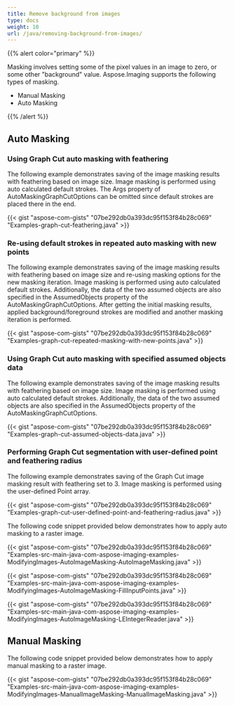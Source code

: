 ```yaml
---
title: Remove background from images
type: docs
weight: 10
url: /java/removing-background-from-images/
---
```


{{% alert color="primary" %}} 

Masking involves setting some of the pixel values in an image to zero, or some other "background" value. Aspose.Imaging supports the following types of masking.

- Manual Masking
- Auto Masking

{{% /alert %}} 

## **Auto Masking**

### **Using Graph Cut auto masking with feathering**

The following example demonstrates saving of the image masking results with feathering based on image size. Image masking is performed using auto calculated default strokes. The Args property of AutoMaskingGraphCutOptions can be omitted since default strokes are placed there in the end.

{{< gist "aspose-com-gists" "07be292db0a393dc95f153f84b28c069" "Examples-graph-cut-feathering.java" >}}

### **Re-using default strokes in repeated auto masking with new points**

The following example demonstrates saving of the image masking results with feathering based on image size and re-using masking options for the new masking iteration. Image masking is performed using auto calculated default strokes. Additionally, the data of the two assumed objects are also specified in the AssumedObjects property of the AutoMaskingGraphCutOptions. After getting the initial masking results, applied background/foreground strokes are modified and another masking iteration is performed.

{{< gist "aspose-com-gists" "07be292db0a393dc95f153f84b28c069" "Examples-graph-cut-repeated-masking-with-new-points.java" >}}

### **Using Graph Cut auto masking with specified assumed objects data**

The following example demonstrates saving of the image masking results with feathering based on image size. Image masking is performed using auto calculated default strokes. Additionally, the data of the two assumed objects are also specified in the AssumedObjects property of the AutoMaskingGraphCutOptions.

{{< gist "aspose-com-gists" "07be292db0a393dc95f153f84b28c069" "Examples-graph-cut-assumed-objects-data.java" >}}

### **Performing Graph Cut segmentation with user-defined point and feathering radius**
The following example demonstrates saving of the Graph Cut image masking result with feathering set to 3. Image masking is performed using the user-defined Point array.

{{< gist "aspose-com-gists" "07be292db0a393dc95f153f84b28c069" "Examples-graph-cut-user-defined-point-and-feathering-radius.java" >}}

The following code snippet provided below demonstrates how to apply auto masking to a raster image.

{{< gist "aspose-com-gists" "07be292db0a393dc95f153f84b28c069" "Examples-src-main-java-com-aspose-imaging-examples-ModifyingImages-AutoImageMasking-AutoImageMasking.java" >}}

{{< gist "aspose-com-gists" "07be292db0a393dc95f153f84b28c069" "Examples-src-main-java-com-aspose-imaging-examples-ModifyingImages-AutoImageMasking-FillInputPoints.java" >}}

{{< gist "aspose-com-gists" "07be292db0a393dc95f153f84b28c069" "Examples-src-main-java-com-aspose-imaging-examples-ModifyingImages-AutoImageMasking-LEIntegerReader.java" >}}

## **Manual Masking**
The following code snippet provided below demonstrates how to apply manual masking to a raster image.

{{< gist "aspose-com-gists" "07be292db0a393dc95f153f84b28c069" "Examples-src-main-java-com-aspose-imaging-examples-ModifyingImages-ManualImageMasking-ManualImageMasking.java" >}}

